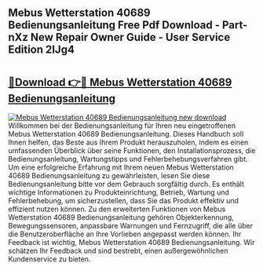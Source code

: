 ## Mebus Wetterstation 40689 Bedienungsanleitung Free Pdf Download - Part-nXz New Repair Owner Guide - User Service Edition 2IJg4

# <h2><a href="http://df3ax1u.blite.top/?on=Mebus+Wetterstation+40689+Bedienungsanleitung">🔗Download 👉🔴 Mebus Wetterstation 40689 Bedienungsanleitung</a></h2>

[![Mebus Wetterstation 40689 Bedienungsanleitung new download](https://i.imgur.com/lujVjoI.png)](http://df3ax1u.blite.top/?on=Mebus+Wetterstation+40689+Bedienungsanleitung)
Willkommen bei der Bedienungsanleitung für Ihren neu eingetroffenen Mebus Wetterstation 40689 Bedienungsanleitung. Dieses Handbuch soll Ihnen helfen, das Beste aus Ihrem Produkt herauszuholen, indem es einen umfassenden Überblick über seine Funktionen, den Installationsprozess, die Bedienungsanleitung, Wartungstipps und Fehlerbehebungsverfahren gibt. Um eine erfolgreiche Erfahrung mit Ihrem neuen Mebus Wetterstation 40689 Bedienungsanleitung zu gewährleisten, lesen Sie diese Bedienungsanleitung bitte vor dem Gebrauch sorgfältig durch. Es enthält wichtige Informationen zu Produkteinrichtung, Betrieb, Wartung und Fehlerbehebung, um sicherzustellen, dass Sie das Produkt effektiv und effizient nutzen können. Zu den erweiterten Funktionen von Mebus Wetterstation 40689 Bedienungsanleitung gehören Objekterkennung, Bewegungssensoren, anpassbare Warnungen und Fernzugriff, die alle über die Benutzeroberfläche an Ihre Vorlieben angepasst werden können. Ihr Feedback ist wichtig, Mebus Wetterstation 40689 Bedienungsanleitung. Wir schätzen Ihr Feedback und sind bestrebt, einen außergewöhnlichen Kundenservice zu bieten.
